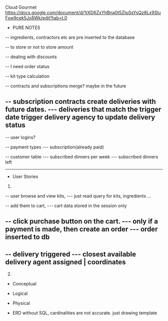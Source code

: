 

Cloud Gourmet
https://docs.google.com/document/d/1tXD6ZxYhBna0t5ZtuSsYsQz8Lx9SluFsw9cek5Jx8Wk/edit?tab=t.0


- PURE NOTES

-- ingredients, contractors etc are pre inserted to the database

-- to store or not to store amount

-- dealing with discounts

-- I need order status

-- kit type calculation

-- contracts and subscriptions merge? maybe in the future

-- subscription contracts create deliveries with future dates.
--- deliveries that match the trigger date trigger delivery agency to update delivery status
-- 


-- user logins?



-- payment types
--- subscription(already paid)

-- customer table
--- subscribed dinners per week
--- subscribed dinners left


--------------------------------------------------------

- User Stories

1.
-- user browse and view kits, 
--- just read query for kits, ingredients ... 

-- add them to cart, 
--- cart data stored in the session only

-- click purchase button on the cart.
--- only if a payment is made, then create an order
--- order inserted to db
--
-- delivery triggered
--- closest available delivery agent assigned | coordinates
-- 


2.






- Conceptual 
- Logical
- Physical


- ERD without SQL, cardinalities are not accurate. just drawing template

